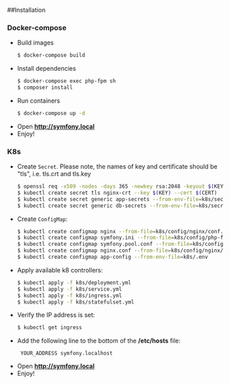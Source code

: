 ##Installation

### Docker-compose
* Build images 
    ```bash
    $ docker-compose build
    ```
* Install dependencies
    ```bash
    $ docker-compose exec php-fpm sh
    $ composer install
    ```
* Run containers
    ```bash
    $ docker-compose up -d
    ```
* Open  **http://symfony.local**
* Enjoy!

### K8s
* Create `Secret`. Please note, the names of key and certificate should be "tls", i.e. tls.crt and tls.key
    ```bash
    $ openssl req -x509 -nodes -days 365 -newkey rsa:2048 -keyout $(KEY) -out $(CERT) -subj "/CN=nginxsvc/O=nginxsvc"
    $ kubectl create secret tls nginx-crt --key $(KEY) --cert $(CERT)
    $ kubectl create secret generic app-secrets --from-env-file=k8s/secrets/.env.app.secrets
    $ kubectl create secret generic db-secrets --from-env-file=k8s/secrets/.env.db.secrets
    ```
* Create `ConfigMap`:
    ```bash
    $ kubectl create configmap nginx --from-file=k8s/config/nginx/conf.d
    $ kubectl create configmap symfony.ini --from-file=k8s/config/php-fpm/conf.d/symfony.ini
    $ kubectl create configmap symfony.pool.conf --from-file=k8s/config/php-fpm/php-fpm.d/symfony.pool.conf
    $ kubectl create configmap nginx.conf --from-file=k8s/config/nginx/nginx.conf
    $ kubectl create configmap app-config --from-env-file=k8s/.env
    ```
* Apply available k8 controllers:
    ```bash
    $ kubectl apply -f k8s/deployment.yml
    $ kubectl apply -f k8s/service.yml
    $ kubectl apply -f k8s/ingress.yml
    $ kubectl apply -f k8s/statefulset.yml
    ```
* Verify the IP address is set:
    ```bash
    $ kubectl get ingress
    ```
* Add the following line to the bottom of the **/etc/hosts** file:
    ```text
     YOUR_ADDRESS symfony.localhost
    ```
* Open  **http://symfony.local**
* Enjoy!
